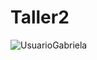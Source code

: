 # Taller2
![UsuarioGabriela](https://user-images.githubusercontent.com/73241446/97517049-7bd55500-1962-11eb-91aa-ae9e3376a8ba.JPG)